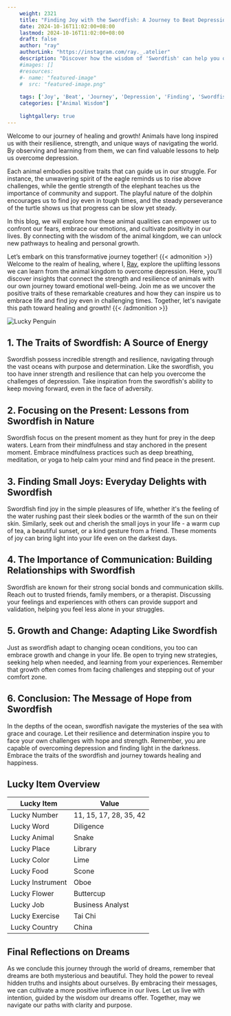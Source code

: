 ```yaml
---
    weight: 2321
    title: "Finding Joy with the Swordfish: A Journey to Beat Depression"  # Assuming 'title' column exists
    date: 2024-10-16T11:02:00+08:00
    lastmod: 2024-10-16T11:02:00+08:00
    draft: false
    author: "ray"
    authorLink: "https://instagram.com/ray._.atelier"
    description: "Discover how the wisdom of 'Swordfish' can help you overcome depression and find joy in your life journey."
    #images: []
    #resources:
    #- name: "featured-image"
    #  src: "featured-image.png"
    
    tags: ['Joy', 'Beat', 'Journey', 'Depression', 'Finding', 'Swordfish']
    categories: ["Animal Wisdom"]
    
    lightgallery: true
---
```

    
Welcome to our journey of healing and growth! Animals have long inspired us with their resilience, strength, and unique ways of navigating the world. By observing and learning from them, we can find valuable lessons to help us overcome depression.

Each animal embodies positive traits that can guide us in our struggle. For instance, the unwavering spirit of the eagle reminds us to rise above challenges, while the gentle strength of the elephant teaches us the importance of community and support. The playful nature of the dolphin encourages us to find joy even in tough times, and the steady perseverance of the turtle shows us that progress can be slow yet steady.

In this blog, we will explore how these animal qualities can empower us to confront our fears, embrace our emotions, and cultivate positivity in our lives. By connecting with the wisdom of the animal kingdom, we can unlock new pathways to healing and personal growth.

Let’s embark on this transformative journey together!
{{< admonition >}}
Welcome to the realm of healing, where I, [Ray](https://instagram.com/ray._.atelier), explore the uplifting lessons we can learn from the animal kingdom to overcome depression. Here, you’ll discover insights that connect the strength and resilience of animals with our own journey toward emotional well-being. Join me as we uncover the positive traits of these remarkable creatures and how they can inspire us to embrace life and find joy even in challenging times. Together, let's navigate this path toward healing and growth!
{{< /admonition >}}

![Lucky Penguin](https://cdn.pixabay.com/photo/2024/09/07/02/34/penguins-9028827_1280.jpg "Lucky Penguin")

## 1. The Traits of Swordfish: A Source of Energy
Swordfish possess incredible strength and resilience, navigating through the vast oceans with purpose and determination. Like the swordfish, you too have inner strength and resilience that can help you overcome the challenges of depression. Take inspiration from the swordfish's ability to keep moving forward, even in the face of adversity.

## 2. Focusing on the Present: Lessons from Swordfish in Nature
Swordfish focus on the present moment as they hunt for prey in the deep waters. Learn from their mindfulness and stay anchored in the present moment. Embrace mindfulness practices such as deep breathing, meditation, or yoga to help calm your mind and find peace in the present.

## 3. Finding Small Joys: Everyday Delights with Swordfish
Swordfish find joy in the simple pleasures of life, whether it's the feeling of the water rushing past their sleek bodies or the warmth of the sun on their skin. Similarly, seek out and cherish the small joys in your life - a warm cup of tea, a beautiful sunset, or a kind gesture from a friend. These moments of joy can bring light into your life even on the darkest days.

## 4. The Importance of Communication: Building Relationships with Swordfish
Swordfish are known for their strong social bonds and communication skills. Reach out to trusted friends, family members, or a therapist. Discussing your feelings and experiences with others can provide support and validation, helping you feel less alone in your struggles.

## 5. Growth and Change: Adapting Like Swordfish
Just as swordfish adapt to changing ocean conditions, you too can embrace growth and change in your life. Be open to trying new strategies, seeking help when needed, and learning from your experiences. Remember that growth often comes from facing challenges and stepping out of your comfort zone.

## 6. Conclusion: The Message of Hope from Swordfish
In the depths of the ocean, swordfish navigate the mysteries of the sea with grace and courage. Let their resilience and determination inspire you to face your own challenges with hope and strength. Remember, you are capable of overcoming depression and finding light in the darkness. Embrace the traits of the swordfish and journey towards healing and happiness.


## Lucky Item Overview
| Lucky Item          | Value              |
|---------------|--------------------|
| Lucky Number        | 11, 15, 17, 28, 35, 42  |
| Lucky Word          | Diligence |
| Lucky Animal        | Snake |
| Lucky Place         | Library     |
| Lucky Color         | Lime     |
| Lucky Food          | Scone      |
| Lucky Instrument    | Oboe |
| Lucky Flower        | Buttercup    |
| Lucky Job           | Business Analyst       |
| Lucky Exercise      | Tai Chi  |
| Lucky Country       | China    |


##  Final Reflections on Dreams

As we conclude this journey through the world of dreams, remember that dreams are both mysterious and beautiful. They hold the power to reveal hidden truths and insights about ourselves. By embracing their messages, we can cultivate a more positive influence in our lives. Let us live with intention, guided by the wisdom our dreams offer. Together, may we navigate our paths with clarity and purpose.
